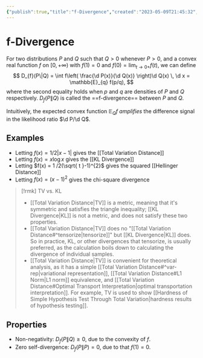 ```yaml
---
{"publish":true,"title":"f-Divergence","created":"2023-05-09T21:45:32","modified":"2025-06-06T01:33:01","cssclasses":""}
---
```



# f-Divergence

For two distributions $P$ and $Q$ such that $Q>0$ whenever $P>0$, and a convex real function $f$ on $[0,+\infty)$ with $f(1) = 0$ and $f(0) = \lim_{ t \to 0+ }f(t)$, we can define
$$
D_{f}(P\|Q) = \int f\left( \frac{\d P(x)}{\d Q(x)} \right)\d  Q(x) \, \d x = \mathbb{E}_{q} f(p/q),
$$
where the second equality holds when $p$ and $q$ are densities of $P$ and $Q$ respectively. $D_{f}(P\| Q)$ is called the ==f-divergence== between $P$ and $Q$.

Intuitively, the expected convex function $\mathbb{E}_{Q}f$ *amplifies* the difference signal in the likelihood ratio $\d P/\d Q$.

## Examples

- Letting $f(x) = 1 /2|x-1|$ gives the [[Total Variation Distance]]
- Letting $f(x) = x \log x$ gives the [[KL Divergence]]
- Letting $f(x) = 1 /2(\sqrt{ t }-1)^{2}$ gives the squared [[Hellinger Distance]]
- Letting $f(x) = (x-1)^{2}$ gives the chi-square divergence

> [!rmk] TV vs. KL
> - [[Total Variation Distance\|TV]] is a metric, meaning that it's symmetric and satisfies the triangle inequality; [[KL Divergence\|KL]] is not a metric, and does not satisfy these two properties.
> - [[Total Variation Distance\|TV]] does no "[[Total Variation Distance#^tensorize\|tensorize]]" but [[KL Divergence\|KL]] does. So in practice, KL, or other divergences that tensorize, is usually preferred, as the calculation boils down to calculating the divergence of individual samples.
> - [[Total Variation Distance\|TV]] is convenient for theoretical analysis, as it has a simple [[Total Variation Distance#^var-rep\|variational representation]], [[Total Variation Distance#L1 Norm\|L1 norm]] equivalence, and [[Total Variation Distance#Optimal Transport Interpretation\|optimal transportation interpretation]]. For example, TV is used to show [[Hardness of Simple Hypothesis Test Through Total Variation\|hardness results of hypothesis testing]].

## Properties

- Non-negativity: $D_{f}(P\|Q) \ge 0$, due to the convexity of $f$.
- Zero self-divergence: $D_{f}(P\|P) = 0$, due to that $f(1)=0$.
